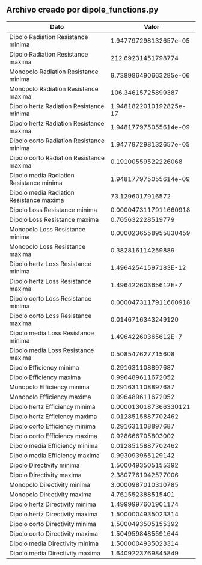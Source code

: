 ## Archivo creado por dipole_functions.py 
| Dato | Valor |
| ---- | ----- |
| Dipolo Radiation Resistance minima | 1.947797298132657e-05 |
| Dipolo Radiation Resistance maxima | 212.69231451798774 |
| Monopolo Radiation Resistance minima | 9.738986490663285e-06 |
| Monopolo Radiation Resistance maxima | 106.34615725899387 |
| Dipolo hertz Radiation Resistance minima | 1.9481822010192825e-17 |
| Dipolo hertz Radiation Resistance maxima | 1.948177975055614e-09 |
| Dipolo corto Radiation Resistance minima | 1.947797298132657e-05 |
| Dipolo corto Radiation Resistance maxima | 0.19100559522226068 |
| Dipolo media Radiation Resistance minima | 1.948177975055614e-09 |
| Dipolo media Radiation Resistance maxima | 73.1296017916572 |
| Dipolo Loss Resistance minima | 0.0000473117911660918 |
| Dipolo Loss Resistance maxima | 0.765632228519779 |
| Monopolo Loss Resistance minima | 0.0000236558955830459 |
| Monopolo Loss Resistance maxima | 0.382816114259889 |
| Dipolo hertz Loss Resistance minima | 1.49642541597183E-12 |
| Dipolo hertz Loss Resistance maxima | 1.49642260365612E-7 |
| Dipolo corto Loss Resistance minima | 0.0000473117911660918 |
| Dipolo corto Loss Resistance maxima | 0.0146716343249120 |
| Dipolo media Loss Resistance minima | 1.49642260365612E-7 |
| Dipolo media Loss Resistance maxima | 0.508547627715608 |
| Dipolo Efficiency minima | 0.291631108897687 |
| Dipolo Efficiency maxima | 0.996489611672052 |
| Monopolo Efficiency minima | 0.291631108897687 |
| Monopolo Efficiency maxima | 0.996489611672052 |
| Dipolo hertz Efficiency minima | 0.0000130187366330121 |
| Dipolo hertz Efficiency maxima | 0.0128515887702462 |
| Dipolo corto Efficiency minima | 0.291631108897687 |
| Dipolo corto Efficiency maxima | 0.928666705803002 |
| Dipolo media Efficiency minima | 0.0128515887702462 |
| Dipolo media Efficiency maxima | 0.993093965129142 |
| Dipolo Directivity minima | 1.5000493505155392 |
| Dipolo Directivity maxima | 2.3807761942577006 |
| Monopolo Directivity minima | 3.0000987010310785 |
| Monopolo Directivity maxima | 4.761552388515401 |
| Dipolo hertz Directivity minima | 1.4999997601901174 |
| Dipolo hertz Directivity maxima | 1.5000004935023314 |
| Dipolo corto Directivity minima | 1.5000493505155392 |
| Dipolo corto Directivity maxima | 1.5049598485591644 |
| Dipolo media Directivity minima | 1.5000004935023314 |
| Dipolo media Directivity maxima | 1.6409223769845849 |
